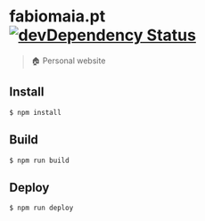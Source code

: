 # fabiomaia.pt [![devDependency Status](https://david-dm.org/faviouz/fabiomaia.pt/dev-status.svg?style=flat-square)](https://david-dm.org/faviouz/fabiomaia.pt#info=devDependencies)

> :house: Personal website

## Install

```shell
$ npm install
```

## Build

```shell
$ npm run build
```

## Deploy

```shell
$ npm run deploy
```
